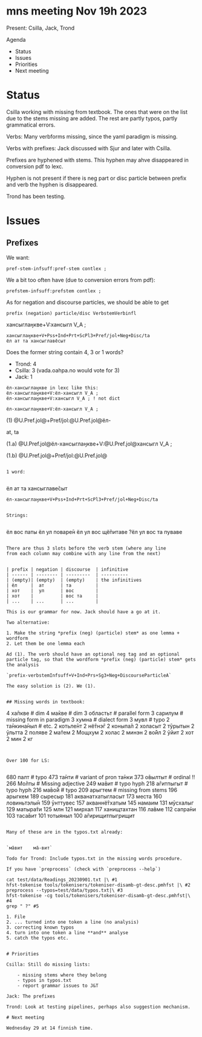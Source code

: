 mns meeting Nov 19h 2023
========================

Present: Csilla, Jack, Trond


Agenda

- Status
- Issues
- Priorities
- Next meeting


# Status

Csilla working with missing from textbook. The ones that were on the list due to the stems missing are added. The rest are partly typos, partly grammatical errors.

Verbs: Many verbforms missing, since the yaml paradigm is missing.

Verbs with prefixes: Jack discussed with Sjur and later with Csilla.

Prefixes are hyphened with stems. This hyphen may ahve disappeared in conversion pdf to lexc. 

Hyphen is not present if there is neg part or disc particle between prefix and verb the hyphen is disappeared.

Trond has been testing.

# Issues

## Prefixes

We want:
    
`pref-stem-infsuff:pref-stem contlex ;`

We a bit too often have (due to conversion errors from pdf):
    
`prefstem-infsuff:prefstem contlex ;`

As for negation and discourse particles, we should be able to get

`prefix (negation) particle/disc VerbstemVerbinfl`



хансыглаӈкве+V:хансыгл V_A ;

```
хансыглаӈкве+V+Pss+Ind+Prt+ScPl3+Pref/jol+Neg+Disc/ta
ёл ат та хансыглаве̄сыт
```

Does the former string contain 4, 3 or 1 words?

- Trond: 4
- Csilla: 3 (vada.oahpa.no would vote for 3)
- Jack: 1

```
ёл-хансыглаӈкве in lexc like this:
ёл-хансыглаӈкве+V:ёл-хансыгл V_A ;
ёл-хансыглаӈкве+V:хансыгл V_A ; ! not dict

ёл-хансыглаӈкве+V:ёл-хансыгл V_A ;
```

(1) @U.Pref.jol@+Pref/jol:@U.Pref.jol@ёл-

at, ta

(1.a) @U.Pref.jol@ёл-хансыглаӈкве+V:@U.Pref.jol@хансыгл V_A ;

(1.b) @U.Pref.jol@+Pref/jol:@U.Pref.jol@
```

1 word:
    
```    
ёл ат та хансыглаве̄сыт

    ёл-хансыглаӈкве+V+Pss+Ind+Prt+ScPl3+Pref/jol+Neg+Disc/ta

```

Strings:
    
```
ёл вос паты
ёл ул поваре̄н
ёл ул вос щё̄питаве
?ёл ул вос та пуваве
```

There are thus 3 slots before the verb stem (where any line 
from each column may combine with any line from the next)


| prefix | negation | discourse  | infinitive
| ------ | -------- | ---------  | ----------
| (empty)| (empty)  | (empty)    | the infinitives
| ёл     |  ат      | та         | 
| хот    |  ул      | вос        |
| хот    |          | вос та     |
| ...    | ...      | ...        |

This is our grammar for now. Jack should have a go at it.

Two alternative:

1. Make the string *prefix (neg) (particle) stem* as one lemma + wordform
2. Let them be one lemma each

Ad (1). The verb should have an optional neg tag and an optional particle tag, so that the wordform *prefix (neg) (particle) stem* gets the analysis

`prefix-verbstemInfsuff+V+Ind+Prs+Sg3+Neg+DiscourseParticleA`

The easy solution is (2). We (1).


## Missing words in textbook:

```
   4 ха̄пкве # dim
   4 ма̄кве # dim
   3 областьт # parallel form
   3 сарилум # missing form in paradigm
   3 хумна # dialect form 
   3 мувл # typo
   2 та̄нкина̄ныл # etc.
   2 котьле̄нт
   2 нё̄тнэ̄г
   2 коныпа̄л
   2 холасыт
   2 тӯрытын
   2 ӯльтта
   2 поляве
   2 ма̄тем
   2 Мощхум
   2 холас
   2 минэн
   2 во̄йл
   2 ӯйит
   2 хот
   2 мин
   2 кг
```


Over 100 for LS:
    
```
 680 палт # typo
 473 та̄нти # variant of pron та̄нки
 373 о̄вылтыт # ordinal !!
 266 Мо̄лты # Missing adjective
 249 ма̄вит # typo hyph
 218 а̄гитпыгыт # typo hyph
 216 ма̄во̄й # typo
 209 арыгтем # missing from stems
 196 арыгкем
 189 сыресыр
 181 акванатхатыгласыт
 173 места
 160 ловиньтэлы̄н
 159 ӯнттувес
 157 акваннё̄тхатым
 145 намаим
 131 мӯсхалыг
 129 матыра̄ти
 125 млн
 121 мирхал
 117 ханищтахтан
 116 ла̄вме
 112 сапра̄ни
 103 таса̄вит
 101 тотыяныл
 100 а̄гирищитпыгрищит
```

Many of these are in the typos.txt already:


`ма̄вит    ма̄-вит`

Todo for Trond: Include typos.txt in the missing words procedure.

If you have `preprocess` (check with `preprocess --help`)

cat test/data/Readings_20230901.txt |\ #1
hfst-tokenise tools/tokenisers/tokeniser-disamb-gt-desc.pmhfst |\ #2
preprocess --typos=test/data/typos.txt|\ #3
hfst-tokenise -cg tools/tokenisers/tokeniser-disamb-gt-desc.pmhfst|\ #4
grep " ?" #5

1. File
2. ... turned into one token a line (no analysis)
3. correcting known typos
4. turn into one token a line **and** analyse
5. catch the typos etc.


# Priorities

Csilla: Still do missing lists:

    - missing stems where they belong
    - typos in typos.txt
    - report grammar issues to J&T

Jack: The prefixes

Trond: Look at testing pipelines, perhaps also suggestion mechanism.

# Next meeting

Wednesday 29 at 14 finnish time.

	